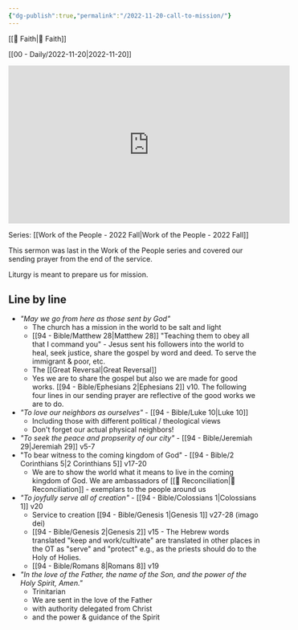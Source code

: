 ```yaml
---
{"dg-publish":true,"permalink":"/2022-11-20-call-to-mission/"}
---
```



[[📘 Faith\|📘 Faith]]

[[00 - Daily/2022-11-20\|2022-11-20]]

<iframe width="560" height="315" src="https://www.youtube.com/embed/dweq86FGylY" title="YouTube video player" frameborder="0" allow="accelerometer; autoplay; clipboard-write; encrypted-media; gyroscope; picture-in-picture" allowfullscreen></iframe>

Series: [[Work of the People - 2022 Fall\|Work of the People - 2022 Fall]]

This sermon was last in the Work of the People series and covered our sending prayer from the end of the service.

Liturgy is meant to prepare us for mission.

## Line by line

* *"May we go from here as those sent by God"*
    * The church has a mission in the world to be salt and light
    * [[94 - Bible/Matthew 28\|Matthew 28]] "Teaching them to obey all that I command you" - Jesus sent his followers into the world to heal, seek justice, share the gospel by word and deed. To serve the immigrant & poor, etc.
    * The [[Great Reversal\|Great Reversal]]
    * Yes we are to share the gospel but also we are made for good works. [[94 - Bible/Ephesians 2\|Ephesians 2]] v10. The following four lines in our sending prayer are reflective of the good works we are to do.
* *"To love our neighbors as ourselves"* - [[94 - Bible/Luke 10\|Luke 10]]
    * Including those with different political / theological views
    * Don't forget our actual physical neighbors!
* *"To seek the peace and propserity of our city"* - [[94 - Bible/Jeremiah 29\|Jeremiah 29]] v5-7
* "To bear witness to the coming kingdom of God" - [[94 - Bible/2 Corinthians 5\|2 Corinthians 5]] v17-20
    * We are to show the world what it means to live in the coming kingdom of God. We are ambassadors of  [[📘 Reconciliation\|📘 Reconciliation]] - exemplars to the people around us
* *"To joyfully serve all of creation"* - [[94 - Bible/Colossians 1\|Colossians 1]] v20
    * Service to creation [[94 - Bible/Genesis 1\|Genesis 1]] v27-28 (imago dei)
    * [[94 - Bible/Genesis 2\|Genesis 2]] v15 - The Hebrew words translated "keep and work/cultivate" are translated in other places in the OT as "serve" and "protect" e.g., as the priests should do to the Holy of Holies.
    * [[94 - Bible/Romans 8\|Romans 8]] v19
* *"In the love of the Father, the name of the Son, and the power of the Holy Spirit, Amen."*
    * Trinitarian
    * We are sent in the love of the Father
    * with authority delegated from Christ
    * and the power & guidance of the Spirit